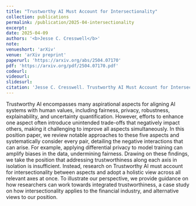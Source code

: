```yaml
---
title: "Trustworthy AI Must Account for Intersectionality"
collection: publications
permalink: /publication/2025-04-intersectionality
excerpt: 
date: 2025-04-09
authors: '<b>Jesse C. Cresswell</b>'
note:
venueshort: 'arXiv'
venue: 'arXiv preprint'
paperurl: 'https://arxiv.org/abs/2504.07170'
pdf: 'https://arxiv.org/pdf/2504.07170.pdf'
codeurl:
videourl:
slidesurl:
citation: 'Jesse C. Cresswell. Trustworthy AI Must Account for Intersectionality. arXiv preprint 2504.07170'
---
```

Trustworthy AI encompasses many aspirational aspects for aligning AI systems with human values, including fairness, privacy, robustness, explainability, and uncertainty quantification. However, efforts to enhance one aspect often introduce unintended trade-offs that negatively impact others, making it challenging to improve all aspects simultaneously. In this position paper, we review notable approaches to these five aspects and systematically consider every pair, detailing the negative interactions that can arise. For example, applying differential privacy to model training can amplify biases in the data, undermining fairness. Drawing on these findings, we take the position that addressing trustworthiness along each axis in isolation is insufficient. Instead, research on Trustworthy AI must account for intersectionality between aspects and adopt a holistic view across all relevant axes at once. To illustrate our perspective, we provide guidance on how researchers can work towards integrated trustworthiness, a case study on how intersectionality applies to the financial industry, and alternative views to our position.